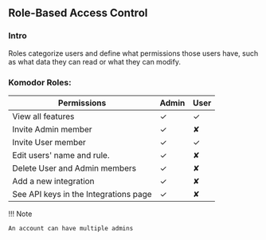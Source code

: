 ## Role-Based Access Control

### Intro

Roles categorize users and define what permissions those users have, such as what data they can read or what they can modify.

### Komodor Roles:

| Permissions                           | Admin | User |
| ------------------------------------- | ----- | ---- |
| View all features                     | ✓     | ✓    |
| Invite Admin member                   | ✓     | ✘    |
| Invite User member                    | ✓     | ✓    |
| Edit users' name and rule.            | ✓     | ✘    |
| Delete User and Admin members         | ✓     | ✘    |
| Add a new integration                 | ✓     | ✘    |
| See API keys in the Integrations page | ✓     | ✘    |

!!! Note

    An account can have multiple admins
